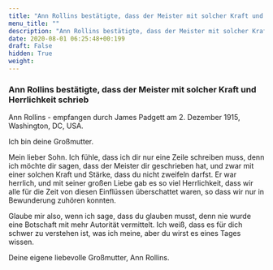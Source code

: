 ```yaml
---
title: "Ann Rollins bestätigte, dass der Meister mit solcher Kraft und Herrlichkeit schrieb"
menu_title: ""
description: "Ann Rollins bestätigte, dass der Meister mit solcher Kraft und Herrlichkeit schrieb"
date: 2020-08-01 06:25:48+00:199
draft: False
hidden: True
weight:
---
```

### Ann Rollins bestätigte, dass der Meister mit solcher Kraft und Herrlichkeit schrieb

Ann Rollins - empfangen durch James Padgett am 2. Dezember 1915, Washington, DC, USA.

Ich bin deine Großmutter.

Mein lieber Sohn. Ich fühle, dass ich dir nur eine Zeile schreiben muss, denn ich möchte dir sagen, dass der Meister dir geschrieben hat, und zwar mit einer solchen Kraft und Stärke, dass du nicht zweifeln darfst.
Er war herrlich, und mit seiner großen Liebe gab es so viel Herrlichkeit, dass wir alle für die Zeit von diesen Einflüssen überschattet waren, so dass wir nur in Bewunderung zuhören konnten.

Glaube mir also, wenn ich sage, dass du glauben musst, denn nie wurde eine Botschaft mit mehr Autorität vermittelt. Ich weiß, dass es für dich schwer zu verstehen ist, was ich meine, aber du wirst es eines Tages wissen.

Deine eigene liebevolle Großmutter, Ann Rollins.
